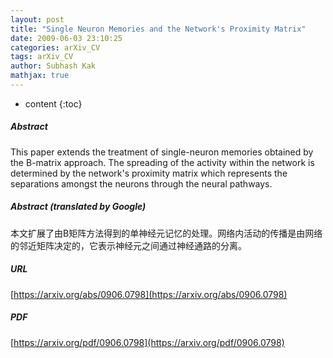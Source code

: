 ```yaml
---
layout: post
title: "Single Neuron Memories and the Network's Proximity Matrix"
date: 2009-06-03 23:10:25
categories: arXiv_CV
tags: arXiv_CV
author: Subhash Kak
mathjax: true
---
```


* content
{:toc}

##### Abstract
This paper extends the treatment of single-neuron memories obtained by the B-matrix approach. The spreading of the activity within the network is determined by the network's proximity matrix which represents the separations amongst the neurons through the neural pathways.

##### Abstract (translated by Google)
本文扩展了由B矩阵方法得到的单神经元记忆的处理。网络内活动的传播是由网络的邻近矩阵决定的，它表示神经元之间通过神经通路的分离。

##### URL
[https://arxiv.org/abs/0906.0798](https://arxiv.org/abs/0906.0798)

##### PDF
[https://arxiv.org/pdf/0906.0798](https://arxiv.org/pdf/0906.0798)

